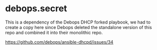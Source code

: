 # debops.secret

This is a dependency of the Debops DHCP forked playbook, we had to 
create a copy here since Debops deleted the standalone version of this
repo and combined it into their monolithic repo.

https://github.com/debops/ansible-dhcpd/issues/34
